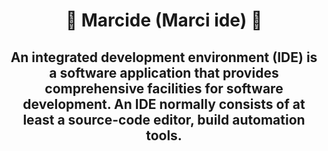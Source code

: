 <div align="center">

<h1>💯 Marcide (Marci ide) 💯</h1>
<h2>
An integrated development environment (IDE) is a software application that provides comprehensive facilities for software development. An IDE normally consists of at least a source-code editor, build automation tools.
  
</h2>
</div>
